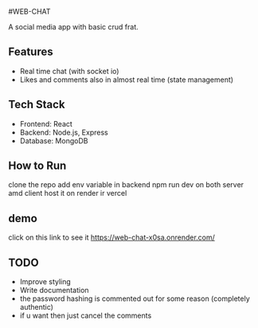 #WEB-CHAT

A social media app with basic crud frat.

## Features
- Real time chat (with socket io)
- Likes and comments also in almost real time (state management)

## Tech Stack
- Frontend: React
- Backend: Node.js, Express
- Database: MongoDB

## How to Run
clone the repo
add env variable in backend 
npm run dev on both server amd client 
host it on render ir vercel

## demo 
click on this link to see it
https://web-chat-x0sa.onrender.com/

## TODO
- Improve styling
- Write documentation
- the password hashing is commented out for some reason (completely authentic)
- if u want then just cancel the comments 
